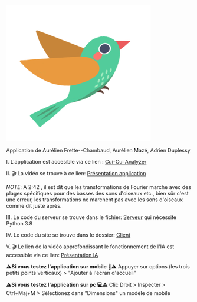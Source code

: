 ![alt text](https://github.com/Panda-Dreamer/ES-Cui-cui.ml/blob/main/client/resources/logo.svg)



Application de Aurélien Frette--Chambaud, Aurélien Mazé, Adrien Duplessy

I. L'application est accesible via ce lien : [Cui-Cui Analyzer](https://cui-cui.ml)


II. 🎬 La vidéo se trouve à ce lien: 
[Présentation application](https://youtu.be/SdGn9vRxyjI)
[^note]:
  *NOTE*: A 2:42 , il est dit que les transformations de Fourier marche avec des plages spécifiques pour des basses des sons d'oiseaux etc., bien sûr c'est une erreur, les transformations ne marchent pas avec les sons d'oiseaux comme dit juste après.


III. Le code du serveur se trouve dans le fichier: 
[Serveur](https://github.com/Panda-Dreamer/ES-Cui-cui.ml/tree/main/server) qui nécessite Python 3.8 


IV. Le code du site se trouve dans le dossier: 
[Client](https://github.com/Panda-Dreamer/ES-Cui-cui.ml/tree/main/client)


V. 🎬 Le lien de la vidéo approfondissant le fonctionnement de l'IA est accessible via ce lien:
[Présentation IA](https://youtu.be/V0IeZ-uRZok)




⚠️**Si vous testez l'application sur mobile 📱**⚠️
Appuyer sur options (les trois petits points verticaux) > "Ajouter à l'écran d'accueil"

⚠️**Si vous testez l'application sur pc 💻**⚠️
Clic Droit > Inspecter > Ctrl+Maj+M  > Sélectionez dans "Dimensions" un modèle de mobile
